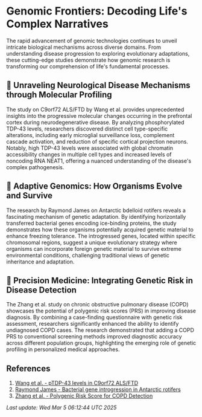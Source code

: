 # Genomic Frontiers: Decoding Life's Complex Narratives

The rapid advancement of genomic technologies continues to unveil intricate biological mechanisms across diverse domains. From understanding disease progression to exploring evolutionary adaptations, these cutting-edge studies demonstrate how genomic research is transforming our comprehension of life's fundamental processes.

## 🧬 Unraveling Neurological Disease Mechanisms through Molecular Profiling

The study on C9orf72 ALS/FTD by Wang et al. provides unprecedented insights into the progressive molecular changes occurring in the prefrontal cortex during neurodegenerative disease. By analyzing phosphorylated TDP-43 levels, researchers discovered distinct cell type-specific alterations, including early microglial surveillance loss, complement cascade activation, and reduction of specific cortical projection neurons. Notably, high TDP-43 levels were associated with global chromatin accessibility changes in multiple cell types and increased levels of noncoding RNA NEAT1, offering a nuanced understanding of the disease's complex pathogenesis.

## 🌱 Adaptive Genomics: How Organisms Evolve and Survive

The research by Raymond James on Antarctic bdelloid rotifers reveals a fascinating mechanism of genetic adaptation. By identifying horizontally transferred bacterial genes encoding ice-binding proteins, the study demonstrates how these organisms potentially acquired genetic material to enhance freezing tolerance. The introgressed genes, located within specific chromosomal regions, suggest a unique evolutionary strategy where organisms can incorporate foreign genetic material to survive extreme environmental conditions, challenging traditional views of genetic inheritance and adaptation.

## 🔬 Precision Medicine: Integrating Genetic Risk in Disease Detection

The Zhang et al. study on chronic obstructive pulmonary disease (COPD) showcases the potential of polygenic risk scores (PRS) in improving disease diagnosis. By combining a case-finding questionnaire with genetic risk assessment, researchers significantly enhanced the ability to identify undiagnosed COPD cases. The research demonstrated that adding a COPD PRS to conventional screening methods improved diagnostic accuracy across different population groups, highlighting the emerging role of genetic profiling in personalized medical approaches.

## References

1. [Wang et al. - pTDP-43 levels in C9orf72 ALS/FTD](https://pubmed.ncbi.nlm.nih.gov/39999167/)
2. [Raymond James - Bacterial gene introgression in Antarctic rotifers](https://pubmed.ncbi.nlm.nih.gov/40035762/)
3. [Zhang et al. - Polygenic Risk Score for COPD Detection](https://pubmed.ncbi.nlm.nih.gov/39841442/)

*Last update: Wed Mar  5 06:12:44 UTC 2025*
